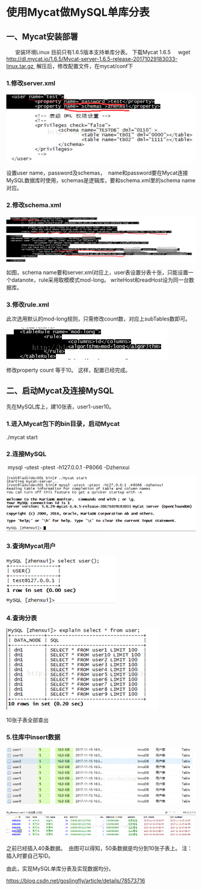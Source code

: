 # 使用Mycat做MySQL单库分表

## 一、Mycat安装部署

      安装环境Linux
目前只有1.6.5版本支持单库分表。
下载Mycat 1.6.5     wget http://dl.mycat.io/1.6.5/Mycat-server-1.6.5-release-20171029183033-linux.tar.gz 
解压后，修改配置文件，在mycat/conf下

### 1.修改server.xml

![image-20181122170840644](image-201811221712/image-20181122170840644.png)

设置user name，password及schemas，  name和password要在Mycat连接MySQL数据库时使用，schemas是逻辑库，要和schema.xml里的schema name对应。

### 2.修改schema.xml

![image-20181122170851369](image-201811221712/image-20181122170851369.png)

如图，schema name要和server.xml对应上，user表设置分表十张，只能设置一个datanote，rule采用取模模式mod-long。 writeHost和readHost设为同一台数据库。

### 3.修改rule.xml

此次选用默认的mod-long规则，只需修改count数，对应上subTables数即可。

![image-20181122170902913](image-201811221712/image-20181122170902913.png)

修改property count 等于10。
这样，配置已经完成。

## 二、启动Mycat及连接MySQL

先在MySQL库上，建10张表，user1-user10。

### 1.进入Mycat包下的bin目录，启动Mycat   

./mycat start

### 2.连接MySQL  

 mysql -utest -ptest -h127.0.0.1 -P8066 -Dzhenxui

![image-20181122170933273](image-201811221712/image-20181122170933273.png)

### 3.查询Mycat用户

![image-20181122170940536](image-201811221712/image-20181122170940536.png)

### 4.查询分表

![image-20181122170949307](image-201811221712/image-20181122170949307.png)

10张子表全部查出

### 5.往库中insert数据

![image-20181122171005519](image-201811221712/image-20181122171005519.png)

![image-20181122171012025](image-201811221712/image-20181122171012025.png)

之前已经插入40条数据。  由图可以得知，50条数据是均分到10张子表上。
注：插入时要自己写ID。

由此，实现MySQL单库分表及实现数据均分。





https://blog.csdn.net/goslingfly/article/details/78573716

